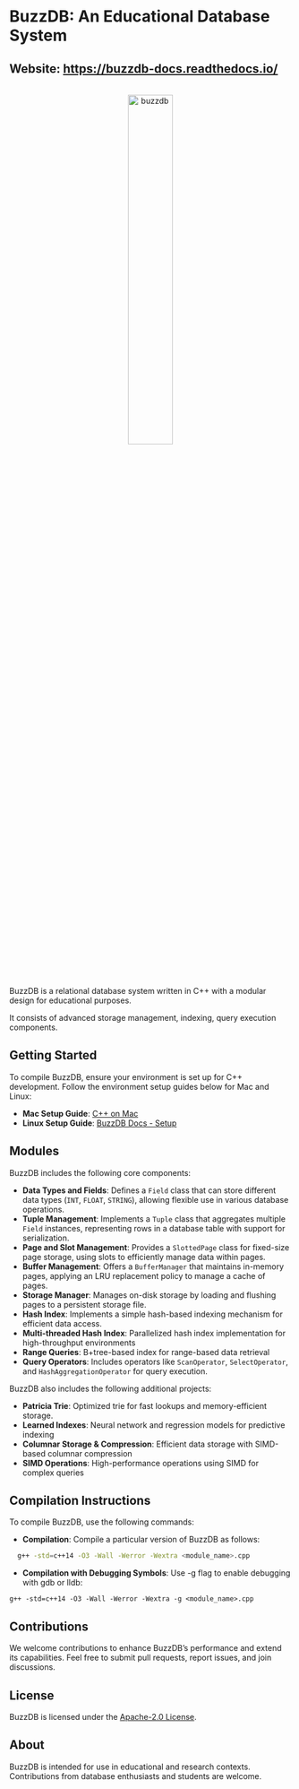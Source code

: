 # BuzzDB: An Educational Database System

## Website: https://buzzdb-docs.readthedocs.io/


<br>

<div align="center">
  <img src="https://github.com/user-attachments/assets/04a4f1fd-a6f9-42f0-8845-1aafae64081a" alt="buzzdb" width="40%">
</div>  

<br>

BuzzDB is a relational database system written in C++ with a modular design for educational purposes. 

It consists of advanced storage management, indexing, query execution components.
  
## Getting Started

To compile BuzzDB, ensure your environment is set up for C++ development. Follow the environment setup guides below for Mac and Linux:

- **Mac Setup Guide**: [C++ on Mac](https://medium.com/hayoung-techlog/setup-for-c-on-mac-d2056a025c85)
- **Linux Setup Guide**: [BuzzDB Docs - Setup](https://buzzdb-docs.readthedocs.io/part1/setup.html)

## Modules

BuzzDB includes the following core components:

- **Data Types and Fields**: Defines a `Field` class that can store different data types (`INT`, `FLOAT`, `STRING`), allowing flexible use in various database operations.
- **Tuple Management**: Implements a `Tuple` class that aggregates multiple `Field` instances, representing rows in a database table with support for serialization.
- **Page and Slot Management**: Provides a `SlottedPage` class for fixed-size page storage, using slots to efficiently manage data within pages.
- **Buffer Management**: Offers a `BufferManager` that maintains in-memory pages, applying an LRU replacement policy to manage a cache of pages.
- **Storage Manager**: Manages on-disk storage by loading and flushing pages to a persistent storage file.
- **Hash Index**: Implements a simple hash-based indexing mechanism for efficient data access.
- **Multi-threaded Hash Index**: Parallelized hash index implementation for high-throughput environments
- **Range Queries**: B+tree-based index for range-based data retrieval
- **Query Operators**: Includes operators like `ScanOperator`, `SelectOperator`, and `HashAggregationOperator` for query execution.

BuzzDB also includes the following additional projects:
  
- **Patricia Trie**: Optimized trie for fast lookups and memory-efficient storage.
- **Learned Indexes**: Neural network and regression models for predictive indexing
- **Columnar Storage & Compression**: Efficient data storage with SIMD-based columnar compression
- **SIMD Operations**: High-performance operations using SIMD for complex queries

## Compilation Instructions

To compile BuzzDB, use the following commands:

- **Compilation**: Compile a particular version of BuzzDB as follows:

```bash
  g++ -std=c++14 -O3 -Wall -Werror -Wextra <module_name>.cpp
```
- **Compilation with Debugging Symbols**: Use -g flag to enable debugging with gdb or lldb:

```
g++ -std=c++14 -O3 -Wall -Werror -Wextra -g <module_name>.cpp
```

## Contributions

We welcome contributions to enhance BuzzDB’s performance and extend its capabilities. Feel free to submit pull requests, report issues, and join discussions.

## License

BuzzDB is licensed under the [Apache-2.0 License](LICENSE).

## About

BuzzDB is intended for use in educational and research contexts. Contributions from database enthusiasts and students are welcome.
